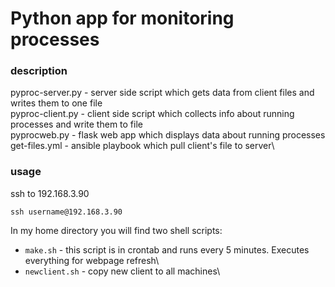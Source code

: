 # Python app for monitoring processes 
### description
pyproc-server.py - server side script which gets data from client files and writes them to one file\
pyproc-client.py - client side script which collects info about running processes and write them to file\
pyprocweb.py - flask web app which displays data about running processes\
get-files.yml - ansible playbook which pull client's file to server\
### usage
ssh to 192.168.3.90
```
ssh username@192.168.3.90
```
In my home directory you will find two shell scripts:
- `make.sh` - this script is in crontab and runs every 5 minutes. Executes everything for webpage refresh\
- `newclient.sh` - copy new client to all machines\
